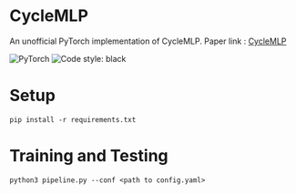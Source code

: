 # CycleMLP

An unofficial PyTorch implementation of CycleMLP. Paper link : [CycleMLP](https://arxiv.org/pdf/2107.10224.pdf) 


![PyTorch](https://img.shields.io/badge/PyTorch-%23EE4C2C.svg?style=flat&logo=PyTorch&logoColor=white)
![Code style: black](https://img.shields.io/badge/code%20style-black-000000.svg)

# Setup

```
pip install -r requirements.txt
```

# Training and Testing

```
python3 pipeline.py --conf <path to config.yaml>
```
